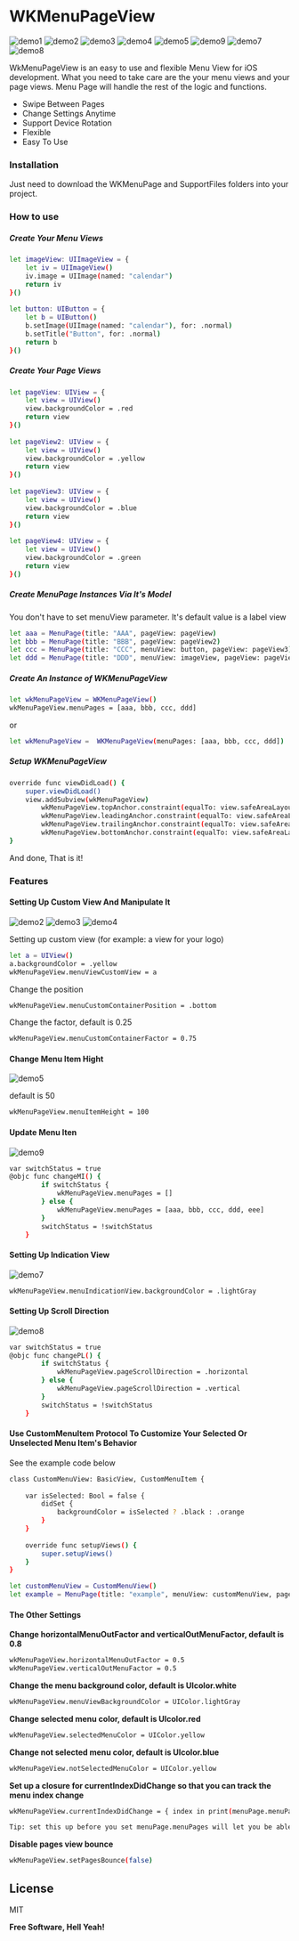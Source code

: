 # WKMenuPageView
![demo1](https://github.com/fanwu8184/WKMenuPageView/blob/master/Demos/demo1.gif)
![demo2](https://github.com/fanwu8184/WKMenuPageView/blob/master/Demos/demo2.gif)
![demo3](https://github.com/fanwu8184/WKMenuPageView/blob/master/Demos/demo3.gif)
![demo4](https://github.com/fanwu8184/WKMenuPageView/blob/master/Demos/demo4.gif)
![demo5](https://github.com/fanwu8184/WKMenuPageView/blob/master/Demos/demo5.gif)
![demo9](https://github.com/fanwu8184/WKMenuPageView/blob/master/Demos/demo9.gif)
![demo7](https://github.com/fanwu8184/WKMenuPageView/blob/master/Demos/demo7.gif)
![demo8](https://github.com/fanwu8184/WKMenuPageView/blob/master/Demos/demo8.gif)

WkMenuPageView is an easy to use and flexible Menu View for iOS development. What you need to take care are the your menu views and your page views. Menu Page will handle the rest of the logic and functions.
- Swipe Between Pages
- Change Settings Anytime
- Support Device Rotation
- Flexible
- Easy To Use

### Installation
Just need to download the WKMenuPage and SupportFiles folders into your project.

### How to use
##### Create Your Menu Views
```sh
let imageView: UIImageView = {
    let iv = UIImageView()
    iv.image = UIImage(named: "calendar")
    return iv
}()
        
let button: UIButton = {
    let b = UIButton()
    b.setImage(UIImage(named: "calendar"), for: .normal)
    b.setTitle("Button", for: .normal)
    return b
}()
```

##### Create Your Page Views
```sh
let pageView: UIView = {
    let view = UIView()
    view.backgroundColor = .red
    return view
}()
        
let pageView2: UIView = {
    let view = UIView()
    view.backgroundColor = .yellow
    return view
}()
        
let pageView3: UIView = {
    let view = UIView()
    view.backgroundColor = .blue
    return view
}()
        
let pageView4: UIView = {
    let view = UIView()
    view.backgroundColor = .green
    return view
}()
```

##### Create MenuPage Instances Via It's Model
You don't have to set menuView parameter. It's default value is a label view
```sh
let aaa = MenuPage(title: "AAA", pageView: pageView)
let bbb = MenuPage(title: "BBB", pageView: pageView2)
let ccc = MenuPage(title: "CCC", menuView: button, pageView: pageView3)
let ddd = MenuPage(title: "DDD", menuView: imageView, pageView: pageView4)
```

##### Create An Instance of WKMenuPageView
```sh
let wkMenuPageView = WKMenuPageView()
wkMenuPageView.menuPages = [aaa, bbb, ccc, ddd]
```
or
```sh
let wkMenuPageView =  WKMenuPageView(menuPages: [aaa, bbb, ccc, ddd])
```

##### Setup WKMenuPageView
```sh
override func viewDidLoad() {
    super.viewDidLoad()
    view.addSubview(wkMenuPageView)
        wkMenuPageView.topAnchor.constraint(equalTo: view.safeAreaLayoutGuide.topAnchor, constant: 0).isActive = true
        wkMenuPageView.leadingAnchor.constraint(equalTo: view.safeAreaLayoutGuide.leadingAnchor, constant: 0).isActive = true
        wkMenuPageView.trailingAnchor.constraint(equalTo: view.safeAreaLayoutGuide.trailingAnchor, constant: 0).isActive = true
        wkMenuPageView.bottomAnchor.constraint(equalTo: view.safeAreaLayoutGuide.bottomAnchor, constant: 0).isActive = true
}
```
And done, That is it!

### Features
#### Setting Up Custom View And Manipulate It
![demo2](https://github.com/fanwu8184/WKMenuPageView/blob/master/Demos/demo2.gif)
![demo3](https://github.com/fanwu8184/WKMenuPageView/blob/master/Demos/demo3.gif)
![demo4](https://github.com/fanwu8184/WKMenuPageView/blob/master/Demos/demo4.gif)

Setting up custom view (for example: a view for your logo)
```sh
let a = UIView()
a.backgroundColor = .yellow
wkMenuPageView.menuViewCustomView = a
```
Change the position
```sh
wkMenuPageView.menuCustomContainerPosition = .bottom
```
Change the factor, default is 0.25
```sh
wkMenuPageView.menuCustomContainerFactor = 0.75
```

#### Change Menu Item Hight
![demo5](https://github.com/fanwu8184/WKMenuPageView/blob/master/Demos/demo5.gif)

default is 50
```sh
wkMenuPageView.menuItemHeight = 100
```

#### Update Menu Iten
![demo9](https://github.com/fanwu8184/WKMenuPageView/blob/master/Demos/demo9.gif)

```sh
var switchStatus = true
@objc func changeMI() {
        if switchStatus {
            wkMenuPageView.menuPages = []
        } else {
            wkMenuPageView.menuPages = [aaa, bbb, ccc, ddd, eee]
        }
        switchStatus = !switchStatus
    }
```

#### Setting Up Indication View
![demo7](https://github.com/fanwu8184/WKMenuPageView/blob/master/Demos/demo7.gif)

```sh
wkMenuPageView.menuIndicationView.backgroundColor = .lightGray
```

#### Setting Up Scroll Direction
![demo8](https://github.com/fanwu8184/WKMenuPageView/blob/master/Demos/demo8.gif)

```sh
var switchStatus = true
@objc func changePL() {
        if switchStatus {
            wkMenuPageView.pageScrollDirection = .horizontal
        } else {
            wkMenuPageView.pageScrollDirection = .vertical
        }
        switchStatus = !switchStatus
    }
```

#### Use CustomMenuItem Protocol To Customize Your Selected Or Unselected Menu Item's Behavior
See the example code below
```sh
class CustomMenuView: BasicView, CustomMenuItem {
    
    var isSelected: Bool = false {
        didSet {
            backgroundColor = isSelected ? .black : .orange
        }
    }
    
    override func setupViews() {
        super.setupViews()
    }
}

let customMenuView = CustomMenuView()
let example = MenuPage(title: "example", menuView: customMenuView, pageView: UIView())
```

#### The Other Settings
**Change horizontalMenuOutFactor and verticalOutMenuFactor, default is 0.8**
```sh
wkMenuPageView.horizontalMenuOutFactor = 0.5
wkMenuPageView.verticalOutMenuFactor = 0.5
```
**Change the menu background color, default is UIcolor.white**
```sh
wkMenuPageView.menuViewBackgroundColor = UIColor.lightGray
```

**Change selected menu color, default is UIcolor.red**
```sh
wkMenuPageView.selectedMenuColor = UIColor.yellow
```
**Change not selected menu color, default is UIcolor.blue**
```sh
wkMenuPageView.notSelectedMenuColor = UIColor.yellow
```
**Set up a closure for currentIndexDidChange so that you can track the menu index change**
```sh
wkMenuPageView.currentIndexDidChange = { index in print(menuPage.menuPages[index].title) }

Tip: set this up before you set menuPage.menuPages will let you be able to track the initial value change
```
**Disable pages view bounce**
```sh
wkMenuPageView.setPagesBounce(false)
```

License
----

MIT

**Free Software, Hell Yeah!**
